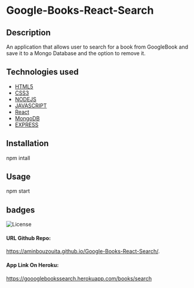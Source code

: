 # Google-Books-React-Search
## Description
An application that allows user to search for a book from GoogleBook and save it to a Mongo Database and the option to remove it.
## Technologies used
* [HTML5](#HTML5)
* [CSS3](#CSS3)
* [NODEJS](#NODEJS)
* [JAVASCRIPT](#JAVASCRIPT)
* [React](#React)
* [MongoDB](#MongoDB)
* [EXPRESS](#EXPRESS)
## Installation
npm intall
## Usage
npm start
## badges
![License](https://img.shields.io/badge/javascript-79.4-blue) 
#### URL Github Repo:
https://aminbouzouita.github.io/Google-Books-React-Search/.
#### App Link On Heroku:
https://goooglebookssearch.herokuapp.com/books/search